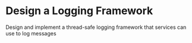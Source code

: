 # Design a Logging Framework
Design and implement a thread-safe logging framework that services can use to log messages